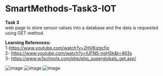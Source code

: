 # SmartMethods-Task3-IOT

<b>Task 3</b><br>
web page to store sensor values into a database and the data is requested using GET method.<br>


<b>Learning References:</b><br>
1-https://www.youtube.com/watch?v=2HVKizgcfjo<br>
2- https://www.youtube.com/watch?v=IUFNS-ngHSk&t=463s<br>
3- https://www.w3schools.com/php/php_superglobals_get.asp/<br>

![image](https://user-images.githubusercontent.com/62827972/184477708-a48e2d72-8678-4c95-b8a0-65c877228fc3.png)
![image](https://user-images.githubusercontent.com/62827972/184477715-84ba9866-7518-455a-9fe4-55f212126947.png)
![image](https://user-images.githubusercontent.com/62827972/184477724-614fcd1f-38f5-49b3-9ff9-672d07f73e28.png)
